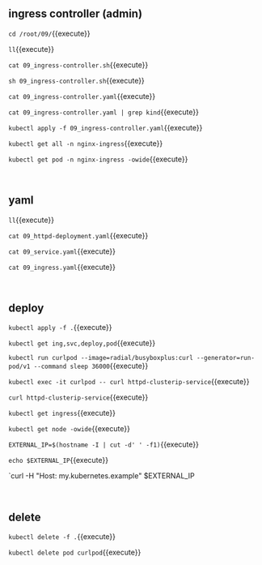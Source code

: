<br>

## ingress controller (admin)

`cd /root/09/`{{execute}}

`ll`{{execute}}

`cat 09_ingress-controller.sh`{{execute}}

`sh 09_ingress-controller.sh`{{execute}}

`cat 09_ingress-controller.yaml`{{execute}}

`cat 09_ingress-controller.yaml | grep kind`{{execute}}

`kubectl apply -f 09_ingress-controller.yaml`{{execute}}

`kubectl get all -n nginx-ingress`{{execute}}

`kubectl get pod -n nginx-ingress -owide`{{execute}}

<br>

## yaml

`ll`{{execute}}

`cat 09_httpd-deployment.yaml`{{execute}}

`cat 09_service.yaml`{{execute}}

`cat 09_ingress.yaml`{{execute}}

<br>

## deploy

`kubectl apply -f .`{{execute}}

`kubectl get ing,svc,deploy,pod`{{execute}}

`kubectl run curlpod --image=radial/busyboxplus:curl --generator=run-pod/v1 --command sleep 36000`{{execute}}

`kubectl exec -it curlpod -- curl httpd-clusterip-service`{{execute}}

`curl httpd-clusterip-service`{{execute}}

`kubectl get ingress`{{execute}}

`kubectl get node -owide`{{execute}}

`EXTERNAL_IP=$(hostname -I | cut -d' ' -f1)`{{execute}}

`echo $EXTERNAL_IP`{{execute}}

`curl -H "Host: my.kubernetes.example" $EXTERNAL_IP

<br>

## delete

`kubectl delete -f .`{{execute}}

`kubectl delete pod curlpod`{{execute}}
